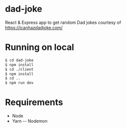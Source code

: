 # dad-joke
React &amp; Express app to get random Dad jokes courtesy of https://icanhazdadjoke.com/

# Running on local
```sh
$ cd dad-joke
$ npm install
$ cd ./client
$ npm install
$ cd ..
$ npm run dev
```

# Requirements
- Node
- Yarn
-- Nodemon